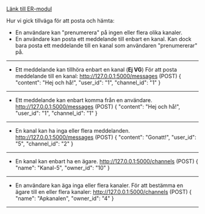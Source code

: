 [Länk till ER-modul](https://drive.google.com/file/d/1S8knsKhz8_1tJu8t8I85uxx82wbZxrWg/view?usp=sharing)

Hur vi gick tillväga för att posta och  hämta:
* En användare kan "prenumerera" på ingen eller flera olika kanaler.
* En användare kan posta ett meddelande till enbart en kanal. Kan dock bara posta ett meddelande till en kanal som användaren "prenumererar" på. 
------------------------------------------------------
* Ett meddelande kan tillhöra enbart en kanal (**Ej VG**)
För att posta meddelande till en kanal: 
http://127.0.0.1:5000/messages (POST)
{
  "content": "Hej och hå!",
  "user_id": "1",
  "channel_id": "1"
}
---------------------------------------------------------

* Ett meddelande kan enbart komma från en användare.
http://127.0.0.1:5000/messages (POST)
{
  "content": "Hej och hå!",
  "user_id": "1",
  "channel_id": "1"
}
-----------------------------------------------------------------
* En kanal kan ha inga eller flera meddelanden.
http://127.0.0.1:5000/messages (POST)
{
  "content": "Gonatt!",
  "user_id": "5",
  "channel_id": "2"
}
-------------------------------------------------------
* En kanal kan enbart ha en ägare.
http://127.0.0.1:5000/channels (POST)
{
    "name": "Kanal-5",
    "owner_id": "10"
}
-------------------------------------------------------
* En användare kan äga inga eller flera kanaler.
För att bestämma en ägare till en eller flera kanaler:
http://127.0.0.1:5000/channels (POST)
{
    "name": "Apkanalen",
    "owner_id": "4"
}
----------------------------------------------------------------
